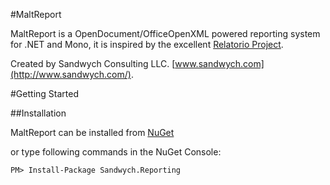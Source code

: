 #MaltReport

MaltReport is a OpenDocument/OfficeOpenXML powered reporting system for .NET and Mono, it is inspired by the excellent [Relatorio Project](http://relatorio.openhex.org/).

Created by Sandwych Consulting LLC. 
[www.sandwych.com](http://www.sandwych.com/).


#Getting Started

##Installation

MaltReport can be installed from [NuGet](https://www.nuget.org/packages/Sandwych.Reporting)

or type following commands in the NuGet Console:

```
PM> Install-Package Sandwych.Reporting
```


